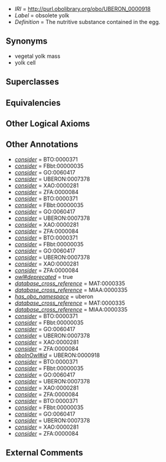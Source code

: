  * *IRI* = http://purl.obolibrary.org/obo/UBERON_0000918
 * *Label* = obsolete yolk
 * *Definition* = The nutritive substance contained in the egg.

## Synonyms

 * vegetal yolk mass
 * yolk cell

## Superclasses


## Equivalencies


## Other Logical Axioms


## Other Annotations

 * *[consider](../../er/oboInOwl#consider.md)* = BTO:0000371
 * *[consider](../../er/oboInOwl#consider.md)* = FBbt:00000035
 * *[consider](../../er/oboInOwl#consider.md)* = GO:0060417
 * *[consider](../../er/oboInOwl#consider.md)* = UBERON:0007378
 * *[consider](../../er/oboInOwl#consider.md)* = XAO:0000281
 * *[consider](../../er/oboInOwl#consider.md)* = ZFA:0000084
 * *[consider](../../er/oboInOwl#consider.md)* = BTO:0000371
 * *[consider](../../er/oboInOwl#consider.md)* = FBbt:00000035
 * *[consider](../../er/oboInOwl#consider.md)* = GO:0060417
 * *[consider](../../er/oboInOwl#consider.md)* = UBERON:0007378
 * *[consider](../../er/oboInOwl#consider.md)* = XAO:0000281
 * *[consider](../../er/oboInOwl#consider.md)* = ZFA:0000084
 * *[consider](../../er/oboInOwl#consider.md)* = BTO:0000371
 * *[consider](../../er/oboInOwl#consider.md)* = FBbt:00000035
 * *[consider](../../er/oboInOwl#consider.md)* = GO:0060417
 * *[consider](../../er/oboInOwl#consider.md)* = UBERON:0007378
 * *[consider](../../er/oboInOwl#consider.md)* = XAO:0000281
 * *[consider](../../er/oboInOwl#consider.md)* = ZFA:0000084
 * *[owl#deprecated](../../ed/owl#deprecated.md)* = true
 * *[database_cross_reference](../../ef/oboInOwl#hasDbXref.md)* = MAT:0000335
 * *[database_cross_reference](../../ef/oboInOwl#hasDbXref.md)* = MIAA:0000335
 * *[has_obo_namespace](../../ce/oboInOwl#hasOBONamespace.md)* = uberon
 * *[database_cross_reference](../../ef/oboInOwl#hasDbXref.md)* = MAT:0000335
 * *[database_cross_reference](../../ef/oboInOwl#hasDbXref.md)* = MIAA:0000335
 * *[consider](../../er/oboInOwl#consider.md)* = BTO:0000371
 * *[consider](../../er/oboInOwl#consider.md)* = FBbt:00000035
 * *[consider](../../er/oboInOwl#consider.md)* = GO:0060417
 * *[consider](../../er/oboInOwl#consider.md)* = UBERON:0007378
 * *[consider](../../er/oboInOwl#consider.md)* = XAO:0000281
 * *[consider](../../er/oboInOwl#consider.md)* = ZFA:0000084
 * *[oboInOwl#id](../../id/oboInOwl#id.md)* = UBERON:0000918
 * *[consider](../../er/oboInOwl#consider.md)* = BTO:0000371
 * *[consider](../../er/oboInOwl#consider.md)* = FBbt:00000035
 * *[consider](../../er/oboInOwl#consider.md)* = GO:0060417
 * *[consider](../../er/oboInOwl#consider.md)* = UBERON:0007378
 * *[consider](../../er/oboInOwl#consider.md)* = XAO:0000281
 * *[consider](../../er/oboInOwl#consider.md)* = ZFA:0000084
 * *[consider](../../er/oboInOwl#consider.md)* = BTO:0000371
 * *[consider](../../er/oboInOwl#consider.md)* = FBbt:00000035
 * *[consider](../../er/oboInOwl#consider.md)* = GO:0060417
 * *[consider](../../er/oboInOwl#consider.md)* = UBERON:0007378
 * *[consider](../../er/oboInOwl#consider.md)* = XAO:0000281
 * *[consider](../../er/oboInOwl#consider.md)* = ZFA:0000084

## External Comments

